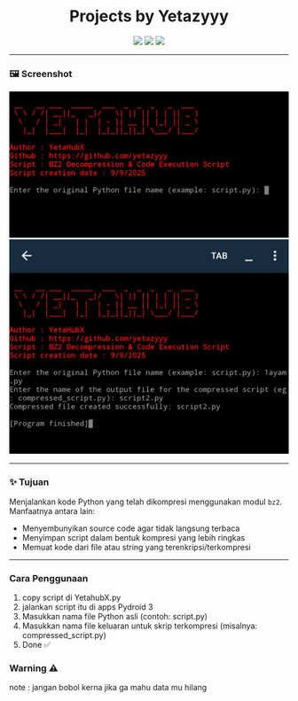 <h1 align="center">
  Projects by Yetazyyy
</h1>

<p align="center">
  <img src="https://img.shields.io/badge/Python-3.x-blue?style=for-the-badge&logo=python&logoColor=white" />
  <img src="https://img.shields.io/badge/Compression-bz2-yellow?style=for-the-badge" />
  <img src="https://img.shields.io/badge/Status-Active-success?style=for-the-badge" />
</p>

---
### 🖼️ Screenshot
<p align="center">
  <img src="https://github.com/Yetazyyy/Bz2/blob/main/Screenshot_2025-09-09-08-17-07-902_ru.iiec.pydroid3-edit.jpg?raw=true" alt="Screenshot 1" style="max-width: 100%; height: auto;" />
  <br />
  <img src="https://github.com/Yetazyyy/Bz2/blob/main/Screenshot_2025-09-09-18-21-04-763_ru.iiec.pydroid3-edit.jpg?raw=true" alt="Screenshot 2" style="max-width: 100%; height: auto;" />
</p>

---

### ✨ Tujuan
Menjalankan kode Python yang telah dikompresi menggunakan modul `bz2`.  
Manfaatnya antara lain:
- Menyembunyikan source code agar tidak langsung terbaca
- Menyimpan script dalam bentuk kompresi yang lebih ringkas
- Memuat kode dari file atau string yang terenkripsi/terkompresi

---

### Cara Penggunaan

1. copy script di YetahubX.py
2. jalankan script itu di apps Pydroid 3 
3. Masukkan nama file Python asli (contoh: script.py)
4. Masukkan nama file keluaran untuk skrip terkompresi (misalnya: compressed_script.py)
5. Done ✅
   
### Warning ⚠️
note : jangan bobol kerna jika ga mahu data mu hilang 
